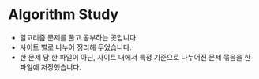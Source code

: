 # Algorithm Study

- 알고리즘 문제를 풀고 공부하는 곳입니다.
- 사이트 별로 나누어 정리해 두었습니다.
- 한 문제 당 한 파일이 아닌, 사이트 내에서 특정 기준으로 나누어진 문제 묶음을 한 파일에 저장했습니다.